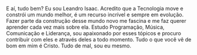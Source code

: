 E aí, tudo bem?
Eu sou Leandro Isaac. Acredito que a Tecnologia move e constrói um mundo melhor, é um recurso incrível e sempre em evolução. Fazer parte da construção desse mundo novo me fascina e me faz querer aprender cada vez mais sobre ela.
Estudo Programação, Música, Comunicação e Liderança, sou apaixonado por esses tópicos e procuro contribuir com eles e através deles a todo momento.
Tudo o que você vê de bom em mim é Cristo. Tudo de mal, sou eu mesmo.

<!---
LeandroIsaak/LeandroIsaak is a ✨ special ✨ repository because its `README.md` (this file) appears on your GitHub profile.
You can click the Preview link to take a look at your changes.
--->
